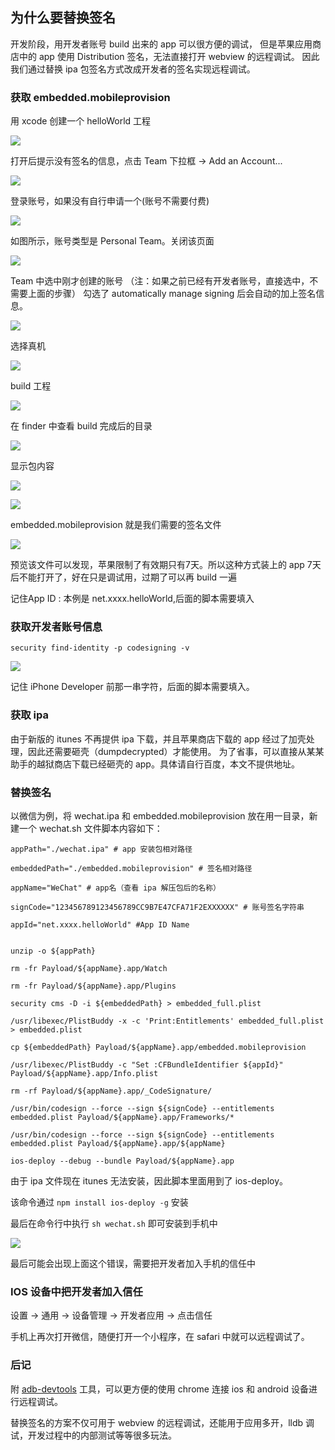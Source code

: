 ## 为什么要替换签名
开发阶段，用开发者账号 build 出来的 app 可以很方便的调试，
但是苹果应用商店中的 app 使用 Distribution 签名，无法直接打开 webview 的远程调试。
因此我们通过替换 ipa 包签名方式改成开发者的签名实现远程调试。

### 获取 embedded.mobileprovision
用 xcode 创建一个 helloWorld 工程

![](h1.png)   

打开后提示没有签名的信息，点击 Team 下拉框 -> Add an Account...  

![](h2.png)     

登录账号，如果没有自行申请一个(账号不需要付费)  

![](h3.png)     

如图所示，账号类型是 Personal Team。关闭该页面  

![](h4.png)   

Team 中选中刚才创建的账号 （注：如果之前已经有开发者账号，直接选中，不需要上面的步骤）
勾选了 automatically manage signing 后会自动的加上签名信息。

![](h5.png)   

选择真机

![](h6.png)   

build 工程

![](h7.png)   

在 finder 中查看 build 完成后的目录

![](h8.png)   

显示包内容

![](h9.png)   

![](h10.png)   

embedded.mobileprovision 就是我们需要的签名文件

![](h11.png)   

预览该文件可以发现，苹果限制了有效期只有7天。所以这种方式装上的 app 7天后不能打开了，好在只是调试用，过期了可以再 build 一遍

记住App ID : 本例是 net.xxxx.helloWorld,后面的脚本需要填入

### 获取开发者账号信息
```
security find-identity -p codesigning -v
```
![](h12.png)   

记住 iPhone Developer 前那一串字符，后面的脚本需要填入。

### 获取 ipa
由于新版的 itunes 不再提供 ipa 下载，并且苹果商店下载的 app 经过了加壳处理，因此还需要砸壳（dumpdecrypted）才能使用。
为了省事，可以直接从某某助手的越狱商店下载已经砸壳的 app。具体请自行百度，本文不提供地址。



### 替换签名
以微信为例，将 wechat.ipa 和 embedded.mobileprovision 放在用一目录，新建一个 wechat.sh 文件脚本内容如下：

```shell
appPath="./wechat.ipa" # app 安装包相对路径

embeddedPath="./embedded.mobileprovision" # 签名相对路径

appName="WeChat" # app名（查看 ipa 解压包后的名称）

signCode="123456789123456789CC9B7E47CFA71F2EXXXXXX" # 账号签名字符串

appId="net.xxxx.helloWorld" #App ID Name


unzip -o ${appPath}

rm -fr Payload/${appName}.app/Watch

rm -fr Payload/${appName}.app/Plugins

security cms -D -i ${embeddedPath} > embedded_full.plist

/usr/libexec/PlistBuddy -x -c 'Print:Entitlements' embedded_full.plist > embedded.plist

cp ${embeddedPath} Payload/${appName}.app/embedded.mobileprovision

/usr/libexec/PlistBuddy -c "Set :CFBundleIdentifier ${appId}" Payload/${appName}.app/Info.plist 

rm -rf Payload/${appName}.app/_CodeSignature/

/usr/bin/codesign --force --sign ${signCode} --entitlements embedded.plist Payload/${appName}.app/Frameworks/*

/usr/bin/codesign --force --sign ${signCode} --entitlements embedded.plist Payload/${appName}.app/${appName}							
	 
ios-deploy --debug --bundle Payload/${appName}.app

```
由于 ipa 文件现在 itunes 无法安装，因此脚本里面用到了 ios-deploy。

该命令通过 ```npm install ios-deploy -g``` 安装

最后在命令行中执行 ```sh wechat.sh``` 即可安装到手机中

![](h13.png)   

最后可能会出现上面这个错误，需要把开发者加入手机的信任中

### IOS 设备中把开发者加入信任
设置 -> 通用 -> 设备管理 -> 开发者应用 -> 点击信任

手机上再次打开微信，随便打开一个小程序，在 safari 中就可以远程调试了。



### 后记
附 [adb-devtools](https://www.npmjs.com/package/adb-devtools) 工具，可以更方便的使用 chrome 连接 ios 和 android 设备进行远程调试。

替换签名的方案不仅可用于 webview 的远程调试，还能用于应用多开，lldb 调试，开发过程中的内部测试等等很多玩法。